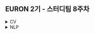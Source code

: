 ## EURON 2기 - 스터디팀 8주차
<details>
<summary>CV</summary>
<div markdown="1">     
<br />

| 주차 | 내용             | 발표자                               | 발표자료 |
| ---- | ---------------- | ------------------------------------ | -------- |
| 8    | cs231n 8주차     | 구미진, 최예은                       | [📚]()    |

<br />

## Requirements

❗️Local Environment (Jupyter Notebook) 가 아닌  `Google Colab` 을 이용해주세요. ( 미리 설치하실 것은 따로 없으며, Assignment 절차를 따라주시면 됩니다. )

<img width="848" alt="Screenshot 2021-03-21 at 19 53 57" src="https://user-images.githubusercontent.com/49134038/111903237-9086c680-8a84-11eb-8652-19a7668d106a.png">

<br />


## Assignment

* 지금까지 배운 `Week_1 ~ Week_7` Summary 를 블로그에 정리해서 올려주세요.

* https://cs231n.github.io/assignments2021/assignment2/ 의 `Q2: Batch Normalization (34%)` 을 완료해주세요.

  💥 **Submission**

<br />



## Submission

> 명시된 파일을 구글 드라이브에서 다운받아 해당 `Week_8`  branch에 업로드하신 후 `pull request` 를 진행해주세요.
<br />



1. `BatchNormalization.ipynb` 을 완료하신 후, `.py` 파일로 변환해서 제출해주세요. (모든 cell을 하나의 py 파일에 합쳐주세요)
2. `layers.py` (모든 cell을 하나의 py 파일에 합쳐주세요)
3. `fc_net.py` (모든 cell을 하나의 py 파일에 합쳐주세요)
4. 업로드한 게시글 주소를 text 파일에 적어 업로드해주세요. (블로그가 없으신 분은 만드신 후 게시글 주소를 적어주세요.)

</div>
</details>

<details>
<summary>NLP</summary>
<div markdown="1">       



</div>
</details>
